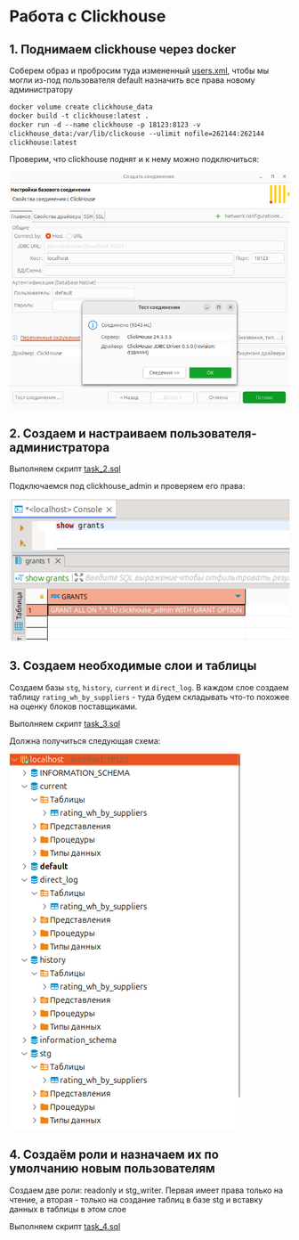 # Работа с Clickhouse

## 1. Поднимаем clickhouse через docker

Соберем образ и пробросим туда измененный [users.xml](./users.xml), чтобы мы могли из-под пользователя default назначить все права новому администратору

```
docker volume create clickhouse_data
docker build -t clickhouse:latest .
docker run -d --name clickhouse -p 18123:8123 -v clickhouse_data:/var/lib/clickouse --ulimit nofile=262144:262144 clickhouse:latest
```

Проверим, что clickhouse поднят и к нему можно подключиться:

![Clickhouse поднят](./img/connect_clickhouse.png "Clickhouse поднят")

## 2. Создаем и настраиваем пользователя-администратора

Выполняем скрипт [task_2.sql](./scripts/task_2.sql)

Подключаемся под clickhouse_admin и проверяем его права:

![Права clickhouse_admin](./img/clickhouse_admin.png "Права clickhouse_admin")

## 3. Создаем необходимые слои и таблицы

Создаем базы `stg`, `history`, `current` и `direct_log`. В каждом слое создаем таблицу `rating_wh_by_suppliers` - туда будем складывать что-то похожее на оценку блоков поставщиками.

Выполняем скрипт [task_3.sql](./scripts/task_3.sql)

Должна получиться следующая схема:

![Базы данных и таблицы](./img/create_databases_and_tables.png "Базы данных и таблицы")

## 4. Создаём роли и назначаем их по умолчанию новым пользователям

Создаем две роли: readonly и stg_writer. Первая имеет права только на чтение, а вторая - только на создание таблиц в базе stg и вставку данных в таблицы в этом слое

Выполняем скрипт [task_4.sql](./scripts/task_4.sql)

